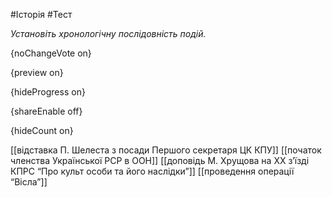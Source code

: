 #Історія #Тест

*Установіть хронологічну послідовність подій.*

{noChangeVote on}

{preview on}

{hideProgress on}

{shareEnable off}

{hideCount on}

[[відставка П. Шелеста з посади Першого секретаря ЦК КПУ]]
[[початок членства Української РСР в ООН]]
[[доповідь М. Хрущова на ХХ з’їзді КПРС “Про культ особи та його наслідки”]]
[[проведення операції “Вісла”]]
